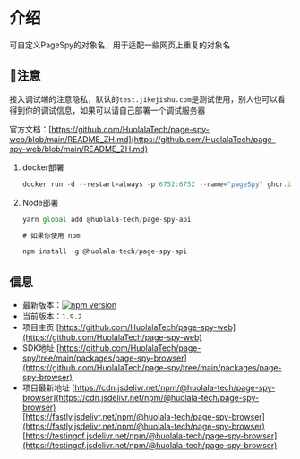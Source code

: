 # 介绍

可自定义PageSpy的对象名，用于适配一些网页上重复的对象名

## 🎈注意

接入调试端的注意隐私，默认的`test.jikejishu.com`是测试使用，别人也可以看得到你的调试信息，如果可以请自己部署一个调试服务器

官方文档：[https://github.com/HuolalaTech/page-spy-web/blob/main/README_ZH.md](https://github.com/HuolalaTech/page-spy-web/blob/main/README_ZH.md)

1. docker部署

    ```js
    docker run -d --restart=always -p 6752:6752 --name="pageSpy" ghcr.io/huolalatech/page-spy-web:release
    ```

2. Node部署

    ```js
    yarn global add @huolala-tech/page-spy-api

    # 如果你使用 npm

    npm install -g @huolala-tech/page-spy-api
    ```

## 信息

- 最新版本：[![npm version](https://img.shields.io/npm/v/@huolala-tech/page-spy-browser?label=page-spy-browser)](https://www.npmjs.com/package/@huolala-tech/page-spy-browser)
- 当前版本：`1.9.2`
- 项目主页
[https://github.com/HuolalaTech/page-spy-web](https://github.com/HuolalaTech/page-spy-web)
- SDK地址
[https://github.com/HuolalaTech/page-spy/tree/main/packages/page-spy-browser](https://github.com/HuolalaTech/page-spy/tree/main/packages/page-spy-browser)
- 项目最新地址
[https://cdn.jsdelivr.net/npm/@huolala-tech/page-spy-browser](https://cdn.jsdelivr.net/npm/@huolala-tech/page-spy-browser)<br>[https://fastly.jsdelivr.net/npm/@huolala-tech/page-spy-browser](https://fastly.jsdelivr.net/npm/@huolala-tech/page-spy-browser)<br>[https://testingcf.jsdelivr.net/npm/@huolala-tech/page-spy-browser](https://testingcf.jsdelivr.net/npm/@huolala-tech/page-spy-browser)
